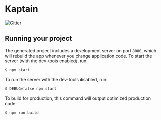 # Kaptain

[![Gitter](https://badges.gitter.im/cofoundervp/Kaptain.svg)](https://gitter.im/cofoundervp/Kaptain?utm_source=badge&utm_medium=badge&utm_campaign=pr-badge&utm_content=badge)


## Running your project

The generated project includes a development server on port `8080`, which will rebuild the app whenever you change application code. To start the server (with the dev-tools enabled), run:

```bash
$ npm start
```

To run the server with the dev-tools disabled, run:

```bash
$ DEBUG=false npm start
```

To build for production, this command will output optimized production code:

```bash
$ npm run build
```
